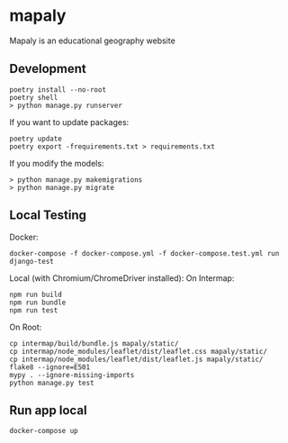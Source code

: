 # mapaly
Mapaly is an educational geography website

## Development

```
poetry install --no-root
poetry shell
> python manage.py runserver
```

If you want to update packages:
```
poetry update
poetry export -frequirements.txt > requirements.txt
```

If you modify the models:
```
> python manage.py makemigrations
> python manage.py migrate
```

## Local Testing

Docker:
```
docker-compose -f docker-compose.yml -f docker-compose.test.yml run django-test

```
Local (with Chromium/ChromeDriver installed):
On Intermap:
```
npm run build
npm run bundle
npm run test
```
On Root:
```
cp intermap/build/bundle.js mapaly/static/
cp intermap/node_modules/leaflet/dist/leaflet.css mapaly/static/
cp intermap/node_modules/leaflet/dist/leaflet.js mapaly/static/
flake8 --ignore=E501
mypy . --ignore-missing-imports
python manage.py test
```

## Run app local
```
docker-compose up
```
